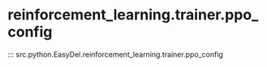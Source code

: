 # reinforcement_learning.trainer.ppo_config
::: src.python.EasyDel.reinforcement_learning.trainer.ppo_config